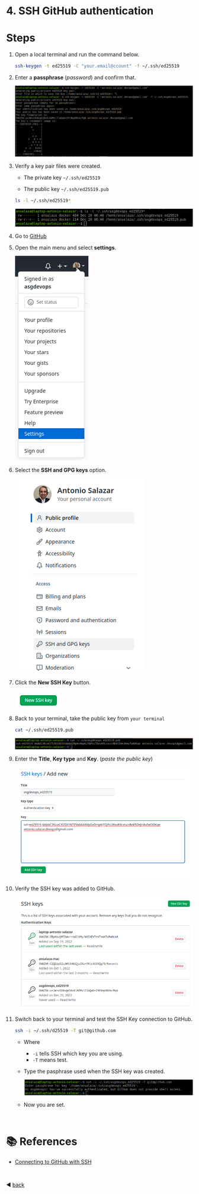 # 4. SSH GitHub authentication

# Steps
1. Open a local terminal and run the command below.

    ```bash
    ssh-keygen -t ed25519 -C "your.email@ccount" -f ~/.ssh/ed25519
    ```

2. Enter a **passphrase** (_password_) and confirm that.

    ![ssh](images/github_ssh_01.png)

3. Verify a key pair files were created. 
   
   - The private key `~/.ssh/ed25519`
   
   - The public key `~/.ssh/ed25519.pub`

    ```bash
    ls -l ~/.ssh/ed25519*
    ```

    ![ssh](images/github_ssh_02.png)

4. Go to [GitHub](https://github.com/ ) 

5. Open the main menu and select **settings**.

    ![ssh](images/github_ssh_03.png)

5. Select the **SSH and GPG keys** option.

    ![ssh](images/github_ssh_04.png)

6. Click the **New SSH Key** button.

    ![ssh](images/github_ssh_03a.png)

7. Back to your terminal, take the public key from `your terminal`

    ```bash
    cat ~/.ssh/ed25519.pub
    ```

    ![ssh](images/github_ssh_04a.png)

8. Enter the **Title**, **Key type** and **Key**. (_paste the public key_)

    ![ssh](images/github_ssh_05.png)

9. Verify the SSH key was added to GitHub.

    ![ssh](images/github_ssh_06.png)

10. Switch back to your terminal and test the SSH Key connection to GitHub.


    ```bash
    ssh -i ~/.ssh/d25519 -T git@github.com
    ```

    - Where
      - `-i` tells SSH which key you are using.
      - `-T` means test.

    - Type the pasphrase used when the SSH key was created.

        ![ssh](images/github_ssh_07.png)

    - Now you are set.

<br />

# :books: References
- [Connecting to GitHub with SSH](https://docs.github.com/en/authentication/connecting-to-github-with-ssh)

<br />

:arrow_backward: [back](README.md#00-toc)
